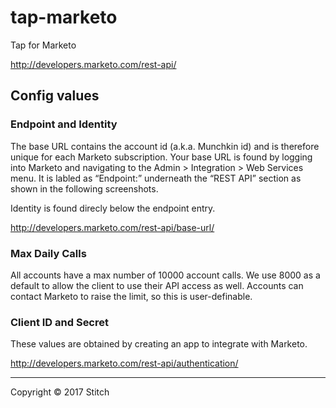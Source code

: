 # tap-marketo

Tap for Marketo

http://developers.marketo.com/rest-api/

## Config values

### Endpoint and Identity

The base URL contains the account id (a.k.a. Munchkin id) and is therefore unique for each Marketo subscription.
Your base URL is found by logging into Marketo and navigating to the Admin > Integration > Web Services menu.
It is labled as “Endpoint:” underneath the “REST API” section as shown in the following screenshots.

Identity is found direcly below the endpoint entry.

http://developers.marketo.com/rest-api/base-url/

### Max Daily Calls

All accounts have a max number of 10000 account calls. We use 8000 as a default to allow the client to use their
API access as well. Accounts can contact Marketo to raise the limit, so this is user-definable.

### Client ID and Secret

These values are obtained by creating an app to integrate with Marketo.

http://developers.marketo.com/rest-api/authentication/


---

Copyright &copy; 2017 Stitch
